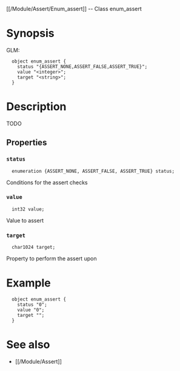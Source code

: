 [[/Module/Assert/Enum_assert]] -- Class enum_assert

# Synopsis
GLM:
~~~
  object enum_assert {
    status "{ASSERT_NONE,ASSERT_FALSE,ASSERT_TRUE}";
    value "<integer>";
    target "<string>";
  }
~~~

# Description

TODO

## Properties

### `status`
~~~
  enumeration {ASSERT_NONE, ASSERT_FALSE, ASSERT_TRUE} status;
~~~

Conditions for the assert checks

### `value`
~~~
  int32 value;
~~~

Value to assert

### `target`
~~~
  char1024 target;
~~~

Property to perform the assert upon

# Example

~~~
  object enum_assert {
    status "0";
    value "0";
    target "";
  }
~~~

# See also
* [[/Module/Assert]]

